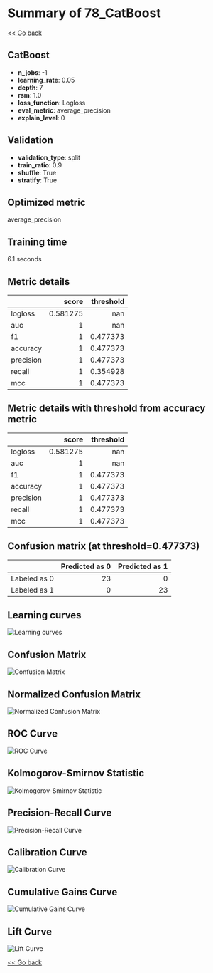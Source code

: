 # Summary of 78_CatBoost

[<< Go back](../README.md)


## CatBoost
- **n_jobs**: -1
- **learning_rate**: 0.05
- **depth**: 7
- **rsm**: 1.0
- **loss_function**: Logloss
- **eval_metric**: average_precision
- **explain_level**: 0

## Validation
 - **validation_type**: split
 - **train_ratio**: 0.9
 - **shuffle**: True
 - **stratify**: True

## Optimized metric
average_precision

## Training time

6.1 seconds

## Metric details
|           |    score |   threshold |
|:----------|---------:|------------:|
| logloss   | 0.581275 |  nan        |
| auc       | 1        |  nan        |
| f1        | 1        |    0.477373 |
| accuracy  | 1        |    0.477373 |
| precision | 1        |    0.477373 |
| recall    | 1        |    0.354928 |
| mcc       | 1        |    0.477373 |


## Metric details with threshold from accuracy metric
|           |    score |   threshold |
|:----------|---------:|------------:|
| logloss   | 0.581275 |  nan        |
| auc       | 1        |  nan        |
| f1        | 1        |    0.477373 |
| accuracy  | 1        |    0.477373 |
| precision | 1        |    0.477373 |
| recall    | 1        |    0.477373 |
| mcc       | 1        |    0.477373 |


## Confusion matrix (at threshold=0.477373)
|              |   Predicted as 0 |   Predicted as 1 |
|:-------------|-----------------:|-----------------:|
| Labeled as 0 |               23 |                0 |
| Labeled as 1 |                0 |               23 |

## Learning curves
![Learning curves](learning_curves.png)
## Confusion Matrix

![Confusion Matrix](confusion_matrix.png)


## Normalized Confusion Matrix

![Normalized Confusion Matrix](confusion_matrix_normalized.png)


## ROC Curve

![ROC Curve](roc_curve.png)


## Kolmogorov-Smirnov Statistic

![Kolmogorov-Smirnov Statistic](ks_statistic.png)


## Precision-Recall Curve

![Precision-Recall Curve](precision_recall_curve.png)


## Calibration Curve

![Calibration Curve](calibration_curve_curve.png)


## Cumulative Gains Curve

![Cumulative Gains Curve](cumulative_gains_curve.png)


## Lift Curve

![Lift Curve](lift_curve.png)



[<< Go back](../README.md)
